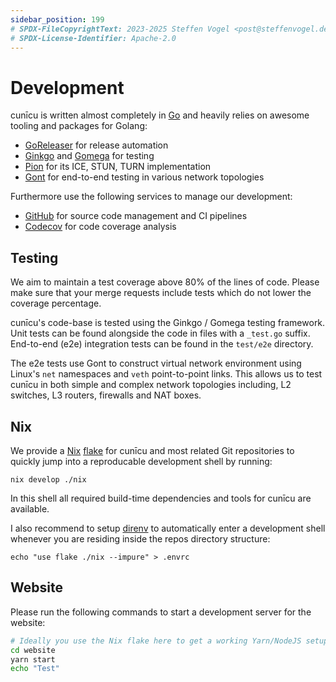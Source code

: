 ```yaml
---
sidebar_position: 199
# SPDX-FileCopyrightText: 2023-2025 Steffen Vogel <post@steffenvogel.de>
# SPDX-License-Identifier: Apache-2.0
---
```


# Development

cunīcu is written almost completely in [Go](https://go.dev/) and heavily relies on awesome tooling and packages for Golang:

- [GoReleaser](https://goreleaser.com/) for release automation
- [Ginkgo](https://onsi.github.io/ginkgo) and [Gomega](https://onsi.github.io/gomega) for testing
- [Pion](https://github.com/pion) for its ICE, STUN, TURN implementation
- [Gont](https://github.com/cunicu/gont) for end-to-end testing in various network topologies

Furthermore use the following services to manage our development:

- [GitHub](https://github.com/cunicu/cunicu) for source code management and CI pipelines
- [Codecov](https://app.codecov.io/gh/cunicu/cunicu) for code coverage analysis

## Testing

We aim to maintain a test coverage above 80% of the lines of code.
Please make sure that your merge requests include tests which do not lower the coverage percentage.

cunīcu's code-base is tested using the Ginkgo / Gomega testing framework.
Unit tests can be found alongside the code in files with a `_test.go` suffix.
End-to-end (e2e) integration tests can be found in the `test/e2e` directory.

The e2e tests use Gont to construct virtual network environment using Linux's `net` namespaces and `veth` point-to-point links.
This allows us to test cunīcu in both simple and complex network topologies including, L2 switches, L3 routers, firewalls and NAT boxes.

## Nix

We provide a [Nix](https://nixos.org/) [flake](https://nixos.wiki/wiki/Flakes) for cunīcu and most related Git repositories to quickly jump into a reproducable development shell by running:

```shell
nix develop ./nix
```

In this shell all required build-time dependencies and tools for cunīcu are available.

I also recommend to setup [direnv](https://direnv.net/) to automatically enter a development shell whenever you are residing inside the repos directory structure:

```shell
echo "use flake ./nix --impure" > .envrc
```

## Website

Please run the following commands to start a development server for the website:

```bash
# Ideally you use the Nix flake here to get a working Yarn/NodeJS setup
cd website
yarn start
echo "Test"
```
